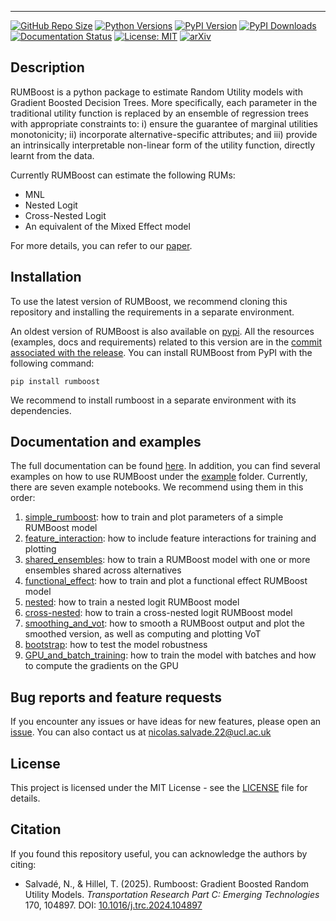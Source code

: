 ---------------------------------

[![GitHub Repo Size](https://img.shields.io/github/repo-size/NicoSlvd/rumboost?logo=github&label=repo+size)](https://github.com/NicoSlvd/rumboost) [![Python Versions](https://img.shields.io/pypi/pyversions/rumboost.svg?logo=python&logoColor=white)](https://pypi.org/project/rumboost) [![PyPI Version](https://img.shields.io/pypi/v/rumboost.svg?logo=pypi&logoColor=white)](https://pypi.org/project/rumboost) [![PyPI Downloads](https://img.shields.io/pypi/dm/rumboost?logo=icloud&logoColor=white)](https://pypistats.org/packages/rumboost) [![Documentation Status](https://readthedocs.org/projects/rumboost/badge/?version=latest)](https://rumboost.readthedocs.io/) [![License: MIT](https://img.shields.io/badge/license-MIT-yellow.svg)](https://github.org/NicoSlvd/rumboost/LICENSE.md) [![arXiv](https://img.shields.io/badge/arXiv-2401.11954-b31b1b.svg)](https://arxiv.org/abs/2401.11954)


## Description

RUMBoost is a python package to estimate Random Utility models with Gradient Boosted Decision Trees. More specifically, each parameter in the traditional utility function is replaced by an ensemble of regression trees with appropriate constraints to: i) ensure the guarantee of marginal utilities monotonicity; ii) incorporate alternative-specific attributes; and iii) provide an intrinsically interpretable non-linear form of the utility function, directly learnt from the data.

Currently RUMBoost can estimate the following RUMs:

- MNL
- Nested Logit
- Cross-Nested Logit
- An equivalent of the Mixed Effect model

For more details, you can refer to our [paper](https://doi.org/10.1016/j.trc.2024.104897).

## Installation

To use the latest version of RUMBoost, we recommend cloning this repository and installing the requirements in a separate environment.

An oldest version of RUMBoost is also available on [pypi](https://pypi.org/project/rumboost/). All the resources (examples, docs and requirements) related to this version are in the [commit associated with the release](https://github.com/big-ucl/rumboost/tree/v1.0.2). You can install RUMBoost from PyPI with the following command:

`pip install rumboost`

We recommend to install rumboost in a separate environment with its dependencies.

## Documentation and examples
The full documentation can be found [here](https://rumboost.readthedocs.io/en/latest/). In addition, you can find several examples on how to use RUMBoost under the [example](https://github.com/NicoSlvd/rumboost/tree/main/examples) folder. Currently, there are seven example notebooks. We recommend using them in this order:

1. [simple_rumboost](https://github.com/NicoSlvd/rumboost/blob/main/examples/1_simple_rumboost.ipynb): how to train and plot parameters of a simple RUMBoost model
2. [feature_interaction](https://github.com/NicoSlvd/rumboost/blob/main/examples/2_feature_interaction.ipynb): how to include feature interactions for training and plotting
3. [shared_ensembles](https://github.com/NicoSlvd/rumboost/blob/main/examples/3_shared_ensembles.ipynb): how to train a RUMBoost model with one or more ensembles shared across alternatives
4. [functional_effect](https://github.com/NicoSlvd/rumboost/blob/main/examples/4_functional_effect.ipynb): how to train and plot a functional effect RUMBoost model
5. [nested](https://github.com/NicoSlvd/rumboost/blob/main/examples/5_nested.ipynb): how to train a nested logit RUMBoost model
6. [cross-nested](https://github.com/NicoSlvd/rumboost/blob/main/examples/6_cross-nested.ipynb): how to train a cross-nested logit RUMBoost model
7. [smoothing_and_vot](https://github.com/NicoSlvd/rumboost/blob/main/examples/7_smoothing_and_vot.ipynb): how to smooth a RUMBoost output and plot the smoothed version, as well as computing and plotting VoT
8. [bootstrap](https://github.com/NicoSlvd/rumboost/blob/main/examples/8_bootstrap.ipynb): how to test the model robustness
9. [GPU_and_batch_training](https://github.com/big-ucl/rumboost/blob/main/examples/9_GPU_and_batch_training.ipynb): how to train the model with batches and how to compute the gradients on the GPU

## Bug reports and feature requests
If you encounter any issues or have ideas for new features, please open an [issue](https://github.com/NicoSlvd/rumboost/issues). You can also contact us at nicolas.salvade.22@ucl.ac.uk

## License
This project is licensed under the MIT License - see the [LICENSE](LICENSE.txt) file for details.

## Citation

If you found this repository useful, you can acknowledge the authors by citing:

* Salvadé, N., & Hillel, T. (2025). Rumboost: Gradient Boosted Random Utility Models. *Transportation
Research Part C: Emerging Technologies* 170, 104897. DOI: [10.1016/j.trc.2024.104897](https://doi.org/10.1016/j.trc.2024.104897)
